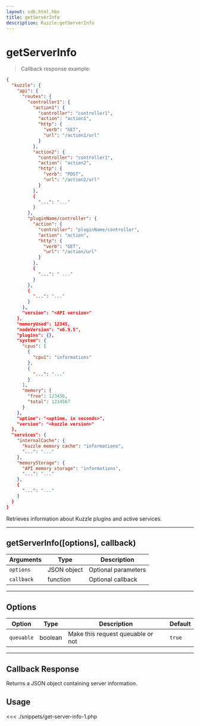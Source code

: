 ```yaml
---
layout: sdk.html.hbs
title: getServerInfo
description: Kuzzle:getServerInfo
---
```


# getServerInfo

> Callback response example:

```json
{
  "kuzzle": {
    "api": {
      "routes": {
        "controller1": {
          "action1": {
            "controller": "controller1",
            "action": "action1",
            "http": {
              "verb": "GET",
              "url": "/action1/url"
            }
          },
          "action2": {
            "controller": "controller1",
            "action": "action2",
            "http": {
              "verb": "POST",
              "url": "/action2/url"
            }
          },
          {
            "...": "..."
          }
        },
        "pluginName/controller": {
          "action": {
            "controller": "pluginName/controller",
            "action": "action",
            "http": {
              "verb": "GET",
              "url": "/action/url"
            }
          },
          {
            "...": " ..."
          }
        },
        {
          "...": "..."
        }
      },
      "version": "<API version>"
    },
    "memoryUsed": 12345,
    "nodeVersion": "v6.9.5",
    "plugins": {},
    "system": {
      "cpus": [
        {
          "cpu1": "informations"
        },
        {
          "...": "..."
        }
      ],
      "memory": {
        "free": 123456,
        "total": 1234567
      }
    },
    "uptime": "<uptime, in seconds>",
    "version": "<kuzzle version>"
  },
  "services": {
    "internalCache": {
      "kuzzle memory cache": "informations",
      "...": "..."
    },
    "memoryStorage": {
      "API memory storage": "informations",
      "...": "..."
    },
    {
      "...": "..."
    }
  }
}
```

Retrieves information about Kuzzle plugins and active services.

---

## getServerInfo([options], callback)

| Arguments  | Type        | Description         |
| ---------- | ----------- | ------------------- |
| `options`  | JSON object | Optional parameters |
| `callback` | function    | Optional callback   |

---

## Options

| Option     | Type    | Description                       | Default |
| ---------- | ------- | --------------------------------- | ------- |
| `queuable` | boolean | Make this request queuable or not | `true`  |

---

## Callback Response

Returns a JSON object containing server information.

## Usage

<<< ./snippets/get-server-info-1.php
